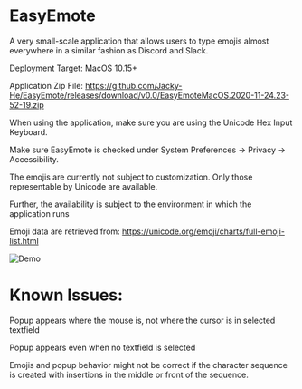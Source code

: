 # EasyEmote
A very small-scale application that allows users to type emojis almost everywhere in a similar fashion as Discord and Slack. 

Deployment Target: MacOS 10.15+

Application Zip File: https://github.com/Jacky-He/EasyEmote/releases/download/v0.0/EasyEmoteMacOS.2020-11-24.23-52-19.zip

When using the application, make sure you are using the Unicode Hex Input Keyboard.

Make sure EasyEmote is checked under System Preferences -> Privacy -> Accessibility.

The emojis are currently not subject to customization. Only those representable by Unicode are available. 

Further, the availability is subject to the environment in which the application runs

Emoji data are retrieved from: https://unicode.org/emoji/charts/full-emoji-list.html

![Demo](https://user-images.githubusercontent.com/39445499/100185698-76f8b800-2eb2-11eb-8004-2b67fae9b25e.gif)

# Known Issues:
Popup appears where the mouse is, not where the cursor is in selected textfield

Popup appears even when no textfield is selected

Emojis and popup behavior might not be correct if the character sequence is created with insertions in the middle or front of the sequence.
